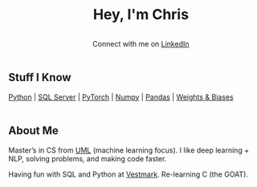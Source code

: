 <div id="user-content-toc">
  <ul>
    <summary align="center">
      <h1 style="display: inline-block;">
        Hey, I'm Chris
      </h1>
    </summary>
  <p align="center">
    Connect with me on <a href="https://www.linkedin.com/in/christopherlewis10/">LinkedIn</a>
    <br><br>
  </p>
  </ul>
</div>


## Stuff I Know
[Python](https://www.python.org/) | [SQL Server](https://www.microsoft.com/en-us/sql-server) | [PyTorch](https://pytorch.org/) | [Numpy](https://numpy.org/) | [Pandas](https://pandas.pydata.org/) | [Weights & Biases](https://wandb.ai/site)
<br><br>

## About Me
Master’s in CS from [UML](https://www.uml.edu/) (machine learning focus). I like deep learning + NLP, solving problems, and making code faster.

Having fun with SQL and Python at [Vestmark](https://www.vestmark.com/). Re-learning C (the GOAT).
<br><br>

